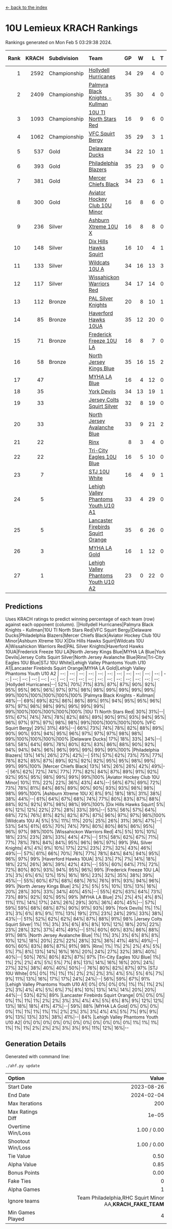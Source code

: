 [<- back to the index](readme.md)
# 10U Lemieux KRACH Rankings
Rankings generated on Mon Feb  5 03:29:38 2024.

Rank|KRACH|Subdivision|Team|GP|W|L|T|OTW|OTL|SoS|Exp Wins|Win Diff
---:|---:|:---|:---|---:|---:|---:|---:|---:|---:|---:|---:|---:
1|2592|Championship|[Hollydell Hurricanes](https://gamesheetstats.com/seasons/3659/teams/140380/schedule)|34|29|4|0|1|0|436|30.8|-0.0
2|2409|Championship|[Palmyra Black Knights - Kullman](https://gamesheetstats.com/seasons/3659/teams/140392/schedule)|35|30|4|0|1|0|420|31.8|-0.0
3|1093|Championship|[10U TI North Stars Red](https://gamesheetstats.com/seasons/3659/teams/140266/schedule)|16|9|6|0|0|1|1335|9.8|-0.0
4|1062|Championship|[VFC Squirt Bergy](https://gamesheetstats.com/seasons/3659/teams/140396/schedule)|35|29|3|1|0|2|354|30.3|-0.0
5|537|Gold|[Delaware Ducks](https://gamesheetstats.com/seasons/3659/teams/140376/schedule)|34|22|10|1|0|1|694|23.3|-0.0
6|393|Gold|[Philadelphia Blazers](https://gamesheetstats.com/seasons/3659/teams/140393/schedule)|35|23|9|0|3|0|230|26.9|0.0
7|381|Gold|[Mercer Chiefs Black](https://gamesheetstats.com/seasons/3659/teams/140386/schedule)|34|23|6|1|2|2|284|26.4|0.0
8|300|Gold|[Aviator Hockey Club 10U Minor](https://gamesheetstats.com/seasons/3659/teams/140375/schedule)|16|8|6|0|2|0|480|10.8|-0.0
9|236|Silver|[Ashburn Xtreme 10U X](https://gamesheetstats.com/seasons/3659/teams/140374/schedule)|16|8|8|0|0|0|770|8.8|-0.0
10|148|Silver|[Dix Hills Hawks Squirt](https://gamesheetstats.com/seasons/3659/teams/140377/schedule)|16|10|4|1|0|1|217|11.4|0.0
11|133|Silver|[Wildcats 10U A](https://gamesheetstats.com/seasons/3659/teams/140397/schedule)|34|16|13|3|1|1|432|19.4|0.0
12|117|Silver|[Wissahickon Warriors Red](https://gamesheetstats.com/seasons/3659/teams/140398/schedule)|34|17|14|0|2|1|392|19.9|0.0
13|112|Bronze|[PAL Silver Knights](https://gamesheetstats.com/seasons/3659/teams/140391/schedule)|20|8|10|1|1|0|196|10.4|0.0
14|85|Bronze|[Haverford Hawks 10UA](https://gamesheetstats.com/seasons/3659/teams/140379/schedule)|35|12|20|0|1|2|742|13.9|0.0
15|71|Bronze|[Frederick Freeze 10U LA](https://gamesheetstats.com/seasons/3659/teams/140378/schedule)|16|8|7|0|0|1|344|8.9|0.0
16|58|Bronze|[North Jersey Kings Blue](https://gamesheetstats.com/seasons/3659/teams/140390/schedule)|35|16|15|2|0|2|259|17.9|0.0
17|47||[MYHA LA Blue](https://gamesheetstats.com/seasons/3659/teams/140387/schedule)|16|4|12|0|0|0|731|4.9|0.0
18|35||[York Devils](https://gamesheetstats.com/seasons/3659/teams/140399/schedule)|34|13|19|1|1|0|452|15.4|0.0
19|33||[Jersey Colts Squirt Silver](https://gamesheetstats.com/seasons/3659/teams/140381/schedule)|32|8|19|0|4|1|247|12.9|0.0
20|33||[North Jersey Avalanche Blue](https://gamesheetstats.com/seasons/3659/teams/140389/schedule)|33|9|21|2|0|1|415|10.9|0.0
21|22||[Rinx](https://gamesheetstats.com/seasons/3659/teams/142499/schedule)|8|3|4|0|0|1|190|3.9|0.0
22|22||[Tri-City Eagles 10U Blue](https://gamesheetstats.com/seasons/3659/teams/140395/schedule)|16|5|10|0|0|1|341|5.9|0.0
23|7||[STJ 10U White](https://gamesheetstats.com/seasons/3659/teams/140394/schedule)|16|4|9|1|1|1|231|6.4|0.0
24|5||[Lehigh Valley Phantoms Youth U10 A1](https://gamesheetstats.com/seasons/3659/teams/140383/schedule)|33|4|29|0|0|0|323|4.9|0.0
25|5||[Lancaster Firebirds Squirt Orange](https://gamesheetstats.com/seasons/3659/teams/140382/schedule)|35|6|26|0|1|2|411|7.9|0.0
26|3||[MYHA LA Gold](https://gamesheetstats.com/seasons/3659/teams/140388/schedule)|16|1|12|0|2|1|160|3.9|0.0
27|1||[Lehigh Valley Phantoms Youth U10 A2](https://gamesheetstats.com/seasons/3659/teams/140384/schedule)|23|0|22|0|0|1|205|0.9|0.0

## Predictions
Uses KRACH ratings to predict winning percentage of each team (row) against each opponent (column).
||Hollydell Hurricanes|Palmyra Black Knights - Kullman|10U TI North Stars Red|VFC Squirt Bergy|Delaware Ducks|Philadelphia Blazers|Mercer Chiefs Black|Aviator Hockey Club 10U Minor|Ashburn Xtreme 10U X|Dix Hills Hawks Squirt|Wildcats 10U A|Wissahickon Warriors Red|PAL Silver Knights|Haverford Hawks 10UA|Frederick Freeze 10U LA|North Jersey Kings Blue|MYHA LA Blue|York Devils|Jersey Colts Squirt Silver|North Jersey Avalanche Blue|Rinx|Tri-City Eagles 10U Blue|STJ 10U White|Lehigh Valley Phantoms Youth U10 A1|Lancaster Firebirds Squirt Orange|MYHA LA Gold|Lehigh Valley Phantoms Youth U10 A2
| --: | --: | --: | --: | --: | --: | --: | --: | --: | --: | --: | --: | --: | --: | --: | --: | --: | --: | --: | --: | --: | --: | --: | --: | --: | --: | --: | --: 
|Hollydell Hurricanes|--| 52%| 70%| 71%| 83%| 87%| 87%| 90%| 92%| 95%| 95%| 96%| 96%| 97%| 97%| 98%| 98%| 99%| 99%| 99%| 99%| 99%|100%|100%|100%|100%|100%
|Palmyra Black Knights - Kullman| 48%|--| 69%| 69%| 82%| 86%| 86%| 89%| 91%| 94%| 95%| 95%| 96%| 97%| 97%| 98%| 98%| 99%| 99%| 99%| 99%| 99%|100%|100%|100%|100%|100%
|10U TI North Stars Red| 30%| 31%|--| 51%| 67%| 74%| 74%| 78%| 82%| 88%| 89%| 90%| 91%| 93%| 94%| 95%| 96%| 97%| 97%| 97%| 98%| 98%| 99%|100%|100%|100%|100%
|VFC Squirt Bergy| 29%| 31%| 49%|--| 66%| 73%| 74%| 78%| 82%| 88%| 89%| 90%| 90%| 93%| 94%| 95%| 96%| 97%| 97%| 97%| 98%| 98%| 99%|100%|100%|100%|100%
|Delaware Ducks| 17%| 18%| 33%| 34%|--| 58%| 58%| 64%| 69%| 78%| 80%| 82%| 83%| 86%| 88%| 90%| 92%| 94%| 94%| 94%| 96%| 96%| 99%| 99%| 99%| 99%|100%
|Philadelphia Blazers| 13%| 14%| 26%| 27%| 42%|--| 51%| 57%| 62%| 73%| 75%| 77%| 78%| 82%| 85%| 87%| 89%| 92%| 92%| 92%| 95%| 95%| 98%| 99%| 99%| 99%|100%
|Mercer Chiefs Black| 13%| 14%| 26%| 26%| 42%| 49%|--| 56%| 62%| 72%| 74%| 77%| 77%| 82%| 84%| 87%| 89%| 91%| 92%| 92%| 95%| 95%| 98%| 99%| 99%| 99%|100%
|Aviator Hockey Club 10U Minor| 10%| 11%| 22%| 22%| 36%| 43%| 44%|--| 56%| 67%| 69%| 72%| 73%| 78%| 81%| 84%| 86%| 89%| 90%| 90%| 93%| 93%| 98%| 98%| 98%| 99%|100%
|Ashburn Xtreme 10U X|  8%|  9%| 18%| 18%| 31%| 38%| 38%| 44%|--| 61%| 64%| 67%| 68%| 74%| 77%| 80%| 83%| 87%| 88%| 88%| 92%| 92%| 97%| 98%| 98%| 99%|100%
|Dix Hills Hawks Squirt|  5%|  6%| 12%| 12%| 22%| 27%| 28%| 33%| 39%|--| 53%| 56%| 57%| 64%| 68%| 72%| 76%| 81%| 82%| 82%| 87%| 87%| 96%| 97%| 97%| 98%|100%
|Wildcats 10U A|  5%|  5%| 11%| 11%| 20%| 25%| 26%| 31%| 36%| 47%|--| 53%| 54%| 61%| 65%| 70%| 74%| 79%| 80%| 80%| 86%| 86%| 95%| 96%| 97%| 98%|100%
|Wissahickon Warriors Red|  4%|  5%| 10%| 10%| 18%| 23%| 23%| 28%| 33%| 44%| 47%|--| 51%| 58%| 62%| 67%| 71%| 77%| 78%| 78%| 84%| 84%| 95%| 96%| 96%| 97%| 99%
|PAL Silver Knights|  4%|  4%|  9%| 10%| 17%| 22%| 23%| 27%| 32%| 43%| 46%| 49%|--| 57%| 61%| 66%| 70%| 76%| 77%| 78%| 84%| 84%| 94%| 95%| 96%| 97%| 99%
|Haverford Hawks 10UA|  3%|  3%|  7%|  7%| 14%| 18%| 18%| 22%| 26%| 36%| 39%| 42%| 43%|--| 55%| 60%| 64%| 71%| 72%| 72%| 80%| 80%| 93%| 94%| 95%| 96%| 99%
|Frederick Freeze 10U LA|  3%|  3%|  6%|  6%| 12%| 15%| 16%| 19%| 23%| 32%| 35%| 38%| 39%| 45%|--| 55%| 60%| 67%| 68%| 68%| 76%| 76%| 91%| 93%| 94%| 96%| 99%
|North Jersey Kings Blue|  2%|  2%|  5%|  5%| 10%| 13%| 13%| 16%| 20%| 28%| 30%| 33%| 34%| 40%| 45%|--| 55%| 62%| 63%| 64%| 73%| 73%| 89%| 92%| 92%| 95%| 99%
|MYHA LA Blue|  2%|  2%|  4%|  4%|  8%| 11%| 11%| 14%| 17%| 24%| 26%| 29%| 30%| 36%| 40%| 45%|--| 57%| 59%| 59%| 68%| 68%| 87%| 90%| 91%| 93%| 99%
|York Devils|  1%|  1%|  3%|  3%|  6%|  8%|  9%| 11%| 13%| 19%| 21%| 23%| 24%| 29%| 33%| 38%| 43%|--| 51%| 52%| 62%| 62%| 84%| 87%| 88%| 91%| 98%
|Jersey Colts Squirt Silver|  1%|  1%|  3%|  3%|  6%|  8%|  8%| 10%| 12%| 18%| 20%| 22%| 23%| 28%| 32%| 37%| 41%| 49%|--| 51%| 60%| 60%| 83%| 86%| 88%| 91%| 98%
|North Jersey Avalanche Blue|  1%|  1%|  3%|  3%|  6%|  8%|  8%| 10%| 12%| 18%| 20%| 22%| 22%| 28%| 32%| 36%| 41%| 48%| 49%|--| 60%| 60%| 83%| 86%| 87%| 91%| 98%
|Rinx|  1%|  1%|  2%|  2%|  4%|  5%|  5%|  7%|  8%| 13%| 14%| 16%| 16%| 20%| 24%| 27%| 32%| 38%| 40%| 40%|--| 50%| 76%| 80%| 82%| 87%| 97%
|Tri-City Eagles 10U Blue|  1%|  1%|  2%|  2%|  4%|  5%|  5%|  7%|  8%| 13%| 14%| 16%| 16%| 20%| 24%| 27%| 32%| 38%| 40%| 40%| 50%|--| 76%| 80%| 82%| 87%| 97%
|STJ 10U White|  0%|  0%|  1%|  1%|  1%|  2%|  2%|  2%|  3%|  4%|  5%|  5%|  6%|  7%|  9%| 11%| 13%| 16%| 17%| 17%| 24%| 24%|--| 56%| 59%| 67%| 91%
|Lehigh Valley Phantoms Youth U10 A1|  0%|  0%|  0%|  0%|  1%|  1%|  1%|  2%|  2%|  3%|  4%|  4%|  5%|  6%|  7%|  8%| 10%| 13%| 14%| 14%| 20%| 20%| 44%|--| 53%| 62%| 89%
|Lancaster Firebirds Squirt Orange|  0%|  0%|  0%|  0%|  1%|  1%|  1%|  2%|  2%|  3%|  3%|  4%|  4%|  5%|  6%|  8%|  9%| 12%| 12%| 13%| 18%| 18%| 41%| 47%|--| 59%| 88%
|MYHA LA Gold|  0%|  0%|  0%|  0%|  1%|  1%|  1%|  1%|  1%|  2%|  2%|  3%|  3%|  4%|  4%|  5%|  7%|  9%|  9%|  9%| 13%| 13%| 33%| 38%| 41%|--| 84%
|Lehigh Valley Phantoms Youth U10 A2|  0%|  0%|  0%|  0%|  0%|  0%|  0%|  0%|  0%|  0%|  0%|  1%|  1%|  1%|  1%|  1%|  1%|  2%|  2%|  2%|  3%|  3%|  9%| 11%| 12%| 16%|--

## Generation Details

Generated with command line:
```
./ahf.py update
```

| Option | Value |
| :----- | ----: |
| Start Date | 2023-08-26 |
| End Date | 2024-02-04 |
| Max Iterations | 200 |
| Max Ratings Diff | 1e-05 |
| Overtime Win/Loss | 1.00 / 0.00 |
| Shootout Win/Loss | 1.00 / 0.00 |
| Tie Value | 0.50 |
| Alpha Value | 0.85 |
| Bonus Points | 0.00 |
| Fake Ties | 0 |
| Alpha Games | 1 |
| Ignore teams | Team Philadelphia,RHC Squirt Minor AA,__KRACH_FAKE_TEAM__ |
| Min Games Played | 4 |

